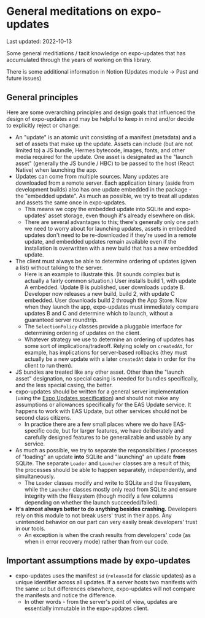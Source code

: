 # General meditations on expo-updates

Last updated: 2022-10-13

Some general meditiations / tacit knowledge on expo-updates that has accumulated through the years of working on this library.

There is some additional information in Notion (Updates module -> Past and future issues)

## General principles

Here are some overarching principles and design goals that influenced the design of expo-updates and may be helpful to keep in mind and/or decide to explicitly reject or change:

- An "update" is an atomic unit consisting of a manifest (metadata) and a set of assets that make up the update. Assets can include (but are not limited to) a JS bundle, Hermes bytecode, images, fonts, and other media required for the update. One asset is designated as the "launch asset" (generally the JS bundle / HBC) to be passed to the host (React Native) when launching the app.
- Updates can come from multiple sources. Many updates are downloaded from a remote server. Each application binary (aside from development builds) also has one update embedded in the package - the "embedded update". As much as possible, we try to treat all updates and assets the same once in expo-updates.
  - This means we copy the embedded update into SQLite and expo-updates' asset storage, even though it's already elsewhere on disk.
  - There are several advantages to this; there's generally only one path we need to worry about for launching updates, assets in embedded updates don't need to be re-downloaded if they're used in a remote update, and embedded updates remain available even if the installation is overwritten with a new build that has a new embedded update.
- The client must always be able to determine ordering of updates (given a list) without talking to the server.
  - Here is an example to illustrate this. (It sounds complex but is actually a fairly common situation.) User installs build 1, with update A embedded. Update B is published, user downloads update B. Developer now releases a new build, build 2, with update C embedded. User downloads build 2 through the App Store. Now when they launch the app, expo-updates must immediately compare updates B and C and determine which to launch, without a guaranteed server roundtrip.
  - The `SelectionPolicy` classes provide a pluggable interface for determining ordering of updates on the client.
  - Whatever strategy we use to determine an ordering of updates has some sort of implications/tradeoff. Relying solely on `createdAt`, for example, has implications for server-based rollbacks (they must actually be a new update with a later `createdAt` date in order for the client to run them).
- JS bundles are treated like any other asset. Other than the "launch asset" designation, no special casing is needed for bundles specifically, and the less special casing, the better.
- expo-updates should be written for a general server implementation (using the [Expo Updates specification](https://docs.expo.dev/technical-specs/expo-updates-0/)) and should not make any assumptions or allowances specifically for the EAS Update service. It happens to work with EAS Update, but other services should not be second class citizens.
  - In practice there are a few small places where we do have EAS-specific code, but for larger features, we have deliberately and carefully designed features to be generalizable and usable by any service.
- As much as possible, we try to separate the responsibilities / processes of "loading" an update **into** SQLite and "launching" an update **from** SQLite. The separate `Loader` and `Launcher` classes are a result of this; the processes should be able to happen separately, independently, and simultaneously.
  - The `Loader` classes modify and write to SQLite and the filesystem, while the `Launcher` classes mostly only read from SQLite and ensure integrity with the filesystem (though modify a few columns depending on whether the launch succeeded/failed).
- **It's almost always better to do anything besides crashing.** Developers rely on this module to not break users' trust in their apps. Any unintended behavior on our part can very easily break developers' trust in our tools.
  - An exception is when the crash results from developers' code (as when in error recovery mode) rather than from our code.

## Important assumptions made by expo-updates

- expo-updates uses the manifest `id` (`releaseId` for classic updates) as a unique identifier across all updates. If a server hosts two manifests with the same `id` but differences elsewhere, expo-updates will not compare the manifests and notice the difference.
  - In other words - from the server's point of view, updates are essentially immutable in the expo-updates client.
